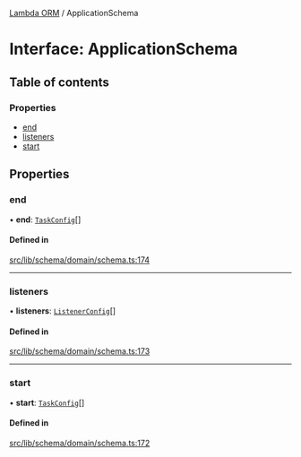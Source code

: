 [Lambda ORM](../README.md) / ApplicationSchema

# Interface: ApplicationSchema

## Table of contents

### Properties

- [end](ApplicationSchema.md#end)
- [listeners](ApplicationSchema.md#listeners)
- [start](ApplicationSchema.md#start)

## Properties

### end

• **end**: [`TaskConfig`](TaskConfig.md)[]

#### Defined in

[src/lib/schema/domain/schema.ts:174](https://github.com/lambda-orm/lambdaorm-base/blob/4165360/src/lib/schema/domain/schema.ts#L174)

___

### listeners

• **listeners**: [`ListenerConfig`](ListenerConfig.md)[]

#### Defined in

[src/lib/schema/domain/schema.ts:173](https://github.com/lambda-orm/lambdaorm-base/blob/4165360/src/lib/schema/domain/schema.ts#L173)

___

### start

• **start**: [`TaskConfig`](TaskConfig.md)[]

#### Defined in

[src/lib/schema/domain/schema.ts:172](https://github.com/lambda-orm/lambdaorm-base/blob/4165360/src/lib/schema/domain/schema.ts#L172)
